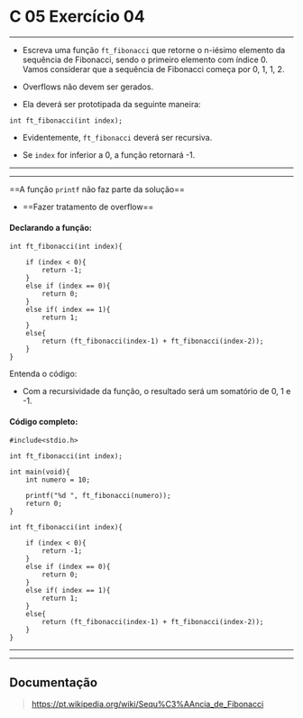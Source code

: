 # C 05 Exercício 04
---

- Escreva uma função `ft_fibonacci` que retorne o n-iésimo elemento da sequência de Fibonacci, sendo o primeiro elemento com índice 0. Vamos considerar que a sequência de Fibonacci começa por 0, 1, 1, 2.

- Overflows não devem ser gerados.

- Ela deverá ser prototipada da seguinte maneira:
```
int ft_fibonacci(int index);
```

- Evidentemente, `ft_fibonacci` deverá ser recursiva.

- Se `index` for inferior a 0, a função retornará -1.

---
---

==A função `printf` não faz parte da solução==
- ==Fazer tratamento de overflow==

#### Declarando a função:
    int ft_fibonacci(int index){
    
        if (index < 0){
            return -1;
        }
        else if (index == 0){
            return 0;
        }
        else if( index == 1){
            return 1;
        }
        else{
            return (ft_fibonacci(index-1) + ft_fibonacci(index-2));
        }
    }

Entenda o código:
- Com a recursividade da função, o resultado será um somatório de 0, 1 e -1.

#### Código completo:
    #include<stdio.h>

    int ft_fibonacci(int index);

    int main(void){
        int numero = 10;

        printf("%d ", ft_fibonacci(numero));
        return 0;
    }

    int ft_fibonacci(int index){
    
        if (index < 0){
            return -1;
        }
        else if (index == 0){
            return 0;
        }
        else if( index == 1){
            return 1;
        }
        else{
            return (ft_fibonacci(index-1) + ft_fibonacci(index-2));
        }
    }

---
---

## Documentação

> https://pt.wikipedia.org/wiki/Sequ%C3%AAncia_de_Fibonacci
